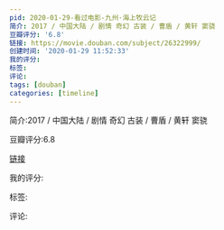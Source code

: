 ```yaml
---
pid: 2020-01-29-看过电影-九州·海上牧云记
简介: 2017 / 中国大陆 / 剧情 奇幻 古装 / 曹盾 / 黄轩 窦骁
豆瓣评分: '6.8'
链接: https://movie.douban.com/subject/26322999/
创建时间: '2020-01-29 11:52:33'
我的评分:
标签:
评论:
tags: [douban]
categories: [timeline]
---
```

简介:2017 / 中国大陆 / 剧情 奇幻 古装 / 曹盾 / 黄轩 窦骁

豆瓣评分:6.8

[链接](https://movie.douban.com/subject/26322999/)

我的评分:

标签:

评论:

